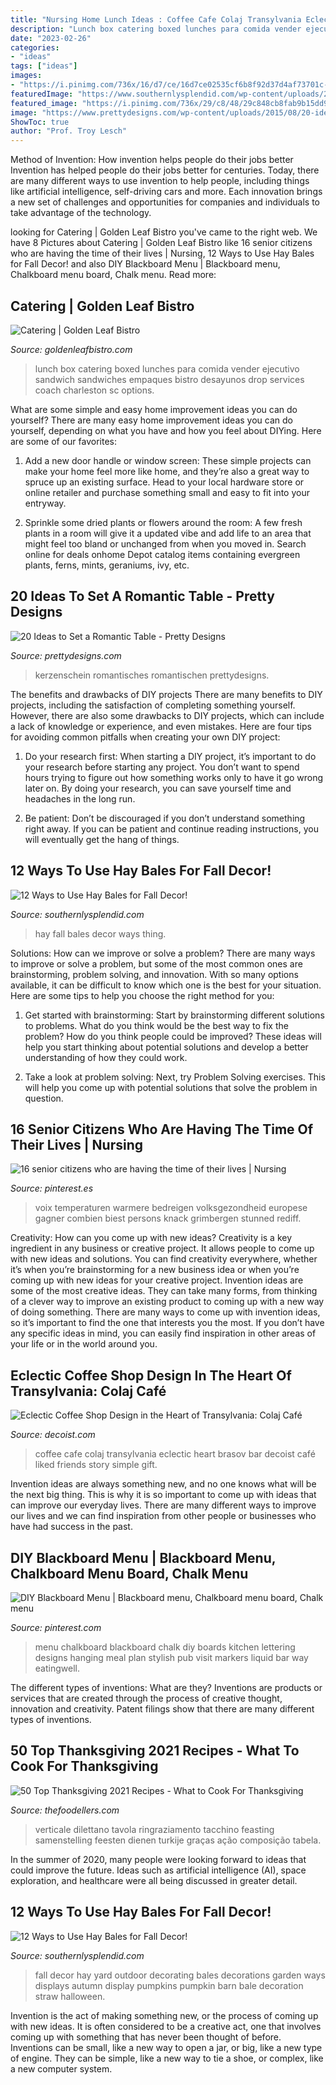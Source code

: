 ```yaml
---
title: "Nursing Home Lunch Ideas : Coffee Cafe Colaj Transylvania Eclectic Heart Brasov Bar Decoist Café Liked Friends Story Simple Gift"
description: "Lunch box catering boxed lunches para comida vender ejecutivo sandwich sandwiches empaques bistro desayunos drop services coach charleston sc options"
date: "2023-02-26"
categories:
- "ideas"
tags: ["ideas"]
images:
- "https://i.pinimg.com/736x/16/d7/ce/16d7ce02535cf6b8f92d37d4af73701c--diy-chalkboard-menu-board-pub-chalk-boards.jpg"
featuredImage: "https://www.southernlysplendid.com/wp-content/uploads/2017/08/hay3.jpg"
featured_image: "https://i.pinimg.com/736x/29/c8/48/29c848cb8fab9b15dd937bb421bd88ed--elderly-person-heat-waves.jpg"
image: "https://www.prettydesigns.com/wp-content/uploads/2015/08/20-ideas-to-set-a-romantic-table15.jpg"
ShowToc: true
author: "Prof. Troy Lesch"
---
```



Method of Invention: How invention helps people do their jobs better
Invention has helped people do their jobs better for centuries. Today, there are many different ways to use invention to help people, including things like artificial intelligence, self-driving cars and more. Each innovation brings a new set of challenges and opportunities for companies and individuals to take advantage of the technology.

	

		
looking for Catering | Golden Leaf Bistro you've came to the right web. We have 8 Pictures about Catering | Golden Leaf Bistro like 16 senior citizens who are having the time of their lives | Nursing, 12 Ways to Use Hay Bales for Fall Decor! and also DIY Blackboard Menu | Blackboard menu, Chalkboard menu board, Chalk menu. Read more:
		
    
## Catering | Golden Leaf Bistro

<img loading=lazy src="http://www.goldenleafbistro.com/wp-content/uploads/2015/06/Lunch-Box-1024x682.jpg" onerror="this.onerror=null;this.src='https://tse3.mm.bing.net/th?id=OIP.TlaeF4PcXVgGvTAsCESvNAHaE7&amp;pid=15.1';" alt="Catering | Golden Leaf Bistro">

_Source: goldenleafbistro.com_

>lunch box catering boxed lunches para comida vender ejecutivo sandwich sandwiches empaques bistro desayunos drop services coach charleston sc options. 

	

What are some simple and easy home improvement ideas you can do yourself?
There are many easy home improvement ideas you can do yourself, depending on what you have and how you feel about DIYing. Here are some of our favorites:
1. Add a new door handle or window screen: These simple projects can make your home feel more like home, and they’re also a great way to spruce up an existing surface. Head to your local hardware store or online retailer and purchase something small and easy to fit into your entryway.

2. Sprinkle some dried plants or flowers around the room: A few fresh plants in a room will give it a updated vibe and add life to an area that might feel too bland or unchanged from when you moved in. Search online for deals onhome Depot catalog items containing evergreen plants, ferns, mints, geraniums, ivy, etc.

    
## 20 Ideas To Set A Romantic Table - Pretty Designs

<img loading=lazy src="https://www.prettydesigns.com/wp-content/uploads/2015/08/20-ideas-to-set-a-romantic-table15.jpg" onerror="this.onerror=null;this.src='https://tse1.mm.bing.net/th?id=OIP.jdcUf6fuDYC5kJvS797ZcwHaLH&amp;pid=15.1';" alt="20 Ideas to Set a Romantic Table - Pretty Designs">

_Source: prettydesigns.com_

>kerzenschein romantisches romantischen prettydesigns. 

	

The benefits and drawbacks of DIY projects
There are many benefits to DIY projects, including the satisfaction of completing something yourself. However, there are also some drawbacks to DIY projects, which can include a lack of knowledge or experience, and even mistakes. Here are four tips for avoiding common pitfalls when creating your own DIY project:
1. Do your research first: When starting a DIY project, it’s important to do your research before starting any project. You don’t want to spend hours trying to figure out how something works only to have it go wrong later on. By doing your research, you can save yourself time and headaches in the long run.

2. Be patient: Don’t be discouraged if you don’t understand something right away. If you can be patient and continue reading instructions, you will eventually get the hang of things.

    
## 12 Ways To Use Hay Bales For Fall Decor!

<img loading=lazy src="https://www.southernlysplendid.com/wp-content/uploads/2017/08/hay3.jpg" onerror="this.onerror=null;this.src='https://tse1.mm.bing.net/th?id=OIP.yGsJcAl3sw43kgOm2_oBIQAAAA&amp;pid=15.1';" alt="12 Ways to Use Hay Bales for Fall Decor!">

_Source: southernlysplendid.com_

>hay fall bales decor ways thing. 

	

Solutions: How can we improve or solve a problem?
There are many ways to improve or solve a problem, but some of the most common ones are brainstorming, problem solving, and innovation. With so many options available, it can be difficult to know which one is the best for your situation. Here are some tips to help you choose the right method for you:
1. Get started with brainstorming: Start by brainstorming different solutions to problems. What do you think would be the best way to fix the problem? How do you think people could be improved? These ideas will help you start thinking about potential solutions and develop a better understanding of how they could work.

2. Take a look at problem solving: Next, try Problem Solving exercises. This will help you come up with potential solutions that solve the problem in question.

    
## 16 Senior Citizens Who Are Having The Time Of Their Lives | Nursing

<img loading=lazy src="https://i.pinimg.com/736x/29/c8/48/29c848cb8fab9b15dd937bb421bd88ed--elderly-person-heat-waves.jpg" onerror="this.onerror=null;this.src='https://tse3.mm.bing.net/th?id=OIP.jKBGkaLPEn_6X8VZWPxOfwHaFT&amp;pid=15.1';" alt="16 senior citizens who are having the time of their lives | Nursing">

_Source: pinterest.es_

>voix temperaturen warmere bedreigen volksgezondheid europese gagner combien biest persons knack grimbergen stunned rediff. 

	

Creativity: How can you come up with new ideas?
Creativity is a key ingredient in any business or creative project. It allows people to come up with new ideas and solutions. You can find creativity everywhere, whether it’s when you’re brainstorming for a new business idea or when you’re coming up with new ideas for your creative project.
Invention ideas are some of the most creative ideas. They can take many forms, from thinking of a clever way to improve an existing product to coming up with a new way of doing something. There are many ways to come up with invention ideas, so it’s important to find the one that interests you the most. If you don’t have any specific ideas in mind, you can easily find inspiration in other areas of your life or in the world around you.

    
## Eclectic Coffee Shop Design In The Heart Of Transylvania: Colaj Café

<img loading=lazy src="http://cdn.decoist.com/wp-content/uploads/2014/01/Colaj-Cafe-Brasov-Transylvania-by-Manuel-Teicu-15.jpg" onerror="this.onerror=null;this.src='https://tse4.mm.bing.net/th?id=OIP.6x2_V5Wz2KE-1NnwlFN14AHaLH&amp;pid=15.1';" alt="Eclectic Coffee Shop Design in the Heart of Transylvania: Colaj Café">

_Source: decoist.com_

>coffee cafe colaj transylvania eclectic heart brasov bar decoist café liked friends story simple gift. 

	

Invention ideas are always something new, and no one knows what will be the next big thing. This is why it is so important to come up with ideas that can improve our everyday lives. There are many different ways to improve our lives and we can find inspiration from other people or businesses who have had success in the past.

    
## DIY Blackboard Menu | Blackboard Menu, Chalkboard Menu Board, Chalk Menu

<img loading=lazy src="https://i.pinimg.com/736x/16/d7/ce/16d7ce02535cf6b8f92d37d4af73701c--diy-chalkboard-menu-board-pub-chalk-boards.jpg" onerror="this.onerror=null;this.src='https://tse2.mm.bing.net/th?id=OIP.xvy4GV0lCrHt8t7Y4oukKgHaKa&amp;pid=15.1';" alt="DIY Blackboard Menu | Blackboard menu, Chalkboard menu board, Chalk menu">

_Source: pinterest.com_

>menu chalkboard blackboard chalk diy boards kitchen lettering designs hanging meal plan stylish pub visit markers liquid bar way eatingwell. 

	

The different types of inventions: What are they?
Inventions are products or services that are created through the process of creative thought, innovation and creativity. Patent filings show that there are many different types of inventions.

    
## 50 Top Thanksgiving 2021 Recipes - What To Cook For Thanksgiving

<img loading=lazy src="https://thefoodellers.com/wp-content/uploads/2018/10/Thanksgiving-Recipes.jpeg" onerror="this.onerror=null;this.src='https://tse2.mm.bing.net/th?id=OIP.iHYBpjJ0zn4oU4gwHZl70wHaMk&amp;pid=15.1';" alt="50 Top Thanksgiving 2021 Recipes - What to Cook For Thanksgiving">

_Source: thefoodellers.com_

>verticale dilettano tavola ringraziamento tacchino feasting samenstelling feesten dienen turkije graças ação composição tabela. 

	

In the summer of 2020, many people were looking forward to ideas that could improve the future. Ideas such as artificial intelligence (AI), space exploration, and healthcare were all being discussed in greater detail. 

    
## 12 Ways To Use Hay Bales For Fall Decor!

<img loading=lazy src="https://www.southernlysplendid.com/wp-content/uploads/2017/08/hay4.jpg" onerror="this.onerror=null;this.src='https://tse2.mm.bing.net/th?id=OIP.c3UTIOsJvFGhrxSEVa-dIQHaLH&amp;pid=15.1';" alt="12 Ways to Use Hay Bales for Fall Decor!">

_Source: southernlysplendid.com_

>fall decor hay yard outdoor decorating bales decorations garden ways displays autumn display pumpkins pumpkin barn bale decoration straw halloween. 

	

Invention is the act of making something new, or the process of coming up with new ideas. It is often considered to be a creative act, one that involves coming up with something that has never been thought of before. Inventions can be small, like a new way to open a jar, or big, like a new type of engine. They can be simple, like a new way to tie a shoe, or complex, like a new computer system.


